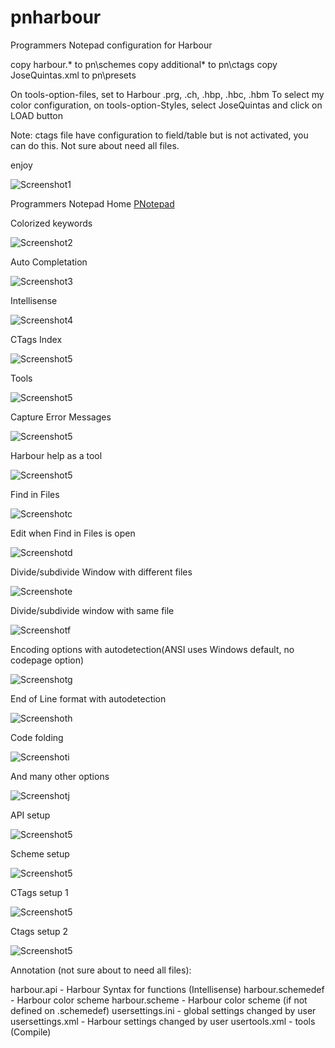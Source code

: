 # pnharbour
Programmers Notepad configuration for Harbour

copy harbour.*       to pn\schemes
copy additional*     to pn\ctags
copy JoseQuintas.xml to pn\presets

On tools-option-files, set to Harbour .prg, .ch, .hbp, .hbc, .hbm
To select my color configuration, on tools-option-Styles, select JoseQuintas and click on LOAD button

Note: ctags file have configuration to field/table but is not activated, you can do this. Not sure about need all files.

enjoy

![Screenshot1](https://github.com/JoseQuintas/pnharbour/blob/master/images/pnotepad0.png)

Programmers Notepad Home [PNotepad](http://pnotepad.org/)

Colorized keywords

![Screenshot2](https://github.com/JoseQuintas/pnharbour/blob/master/images/pnotepad1.png)

Auto Completation

![Screenshot3](https://github.com/JoseQuintas/pnharbour/blob/master/images/pnotepad2.png)

Intellisense

![Screenshot4](https://github.com/JoseQuintas/pnharbour/blob/master/images/pnotepad3.png)

CTags Index

![Screenshot5](https://github.com/JoseQuintas/pnharbour/blob/master/images/pnotepad4.png)

Tools

![Screenshot5](https://github.com/JoseQuintas/pnharbour/blob/master/images/pnotepad5.png)

Capture Error Messages

![Screenshot5](https://github.com/JoseQuintas/pnharbour/blob/master/images/pnotepad6.png)

Harbour help as a tool

![Screenshot5](https://github.com/JoseQuintas/pnharbour/blob/master/images/pnotepadb.png)

Find in Files

![Screenshotc](https://github.com/JoseQuintas/pnharbour/blob/master/images/pnotepadc.png)

Edit when Find in Files is open

![Screenshotd](https://github.com/JoseQuintas/pnharbour/blob/master/images/pnotepadd.png)

Divide/subdivide Window with different files

![Screenshote](https://github.com/JoseQuintas/pnharbour/blob/master/images/pnotepade.png)

Divide/subdivide window with same file

![Screenshotf](https://github.com/JoseQuintas/pnharbour/blob/master/images/pnotepadf.png)

Encoding options with autodetection(ANSI uses Windows default, no codepage option)

![Screenshotg](https://github.com/JoseQuintas/pnharbour/blob/master/images/pnotepadg.png)

End of Line format with autodetection

![Screenshoth](https://github.com/JoseQuintas/pnharbour/blob/master/images/pnotepadh.png)

Code folding

![Screenshoti](https://github.com/JoseQuintas/pnharbour/blob/master/images/pnotepadi.png)

And many other options

![Screenshotj](https://github.com/JoseQuintas/pnharbour/blob/master/images/pnotepadj.png)

API setup

![Screenshot5](https://github.com/JoseQuintas/pnharbour/blob/master/images/pnotepad7.png)

Scheme setup

![Screenshot5](https://github.com/JoseQuintas/pnharbour/blob/master/images/pnotepad8.png)

CTags setup 1

![Screenshot5](https://github.com/JoseQuintas/pnharbour/blob/master/images/pnotepad9.png)

Ctags setup 2

![Screenshot5](https://github.com/JoseQuintas/pnharbour/blob/master/images/pnotepada.png)

Annotation (not sure about to need all files):

harbour.api - Harbour Syntax for functions (Intellisense)
harbour.schemedef - Harbour color scheme
harbour.scheme - Harbour color scheme (if not defined on .schemedef)
usersettings.ini - global settings changed by user
usersettings.xml - Harbour settings changed by user
usertools.xml - tools (Compile)

